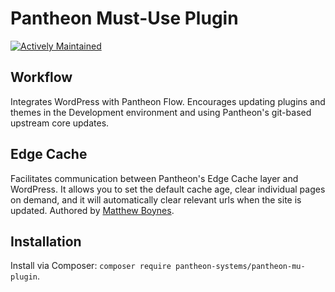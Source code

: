 # Pantheon Must-Use Plugin

[![Actively Maintained](https://img.shields.io/badge/Pantheon-Actively_Maintained-yellow?logo=pantheon&color=FFDC28)](https://docs.pantheon.io/oss-support-levels#actively-maintained-support)

Workflow
--------
Integrates WordPress with Pantheon Flow. Encourages updating plugins and themes in the Development environment and using Pantheon's git-based upstream core updates.

Edge Cache
-----------
Facilitates communication between Pantheon's Edge Cache layer and WordPress. It allows you to set the default cache age, clear individual pages on demand, and it will automatically clear relevant urls when the site is updated. Authored by [Matthew Boynes](http://www.alleyinteractive.com/).

## Installation
Install via Composer: `composer require pantheon-systems/pantheon-mu-plugin`.
